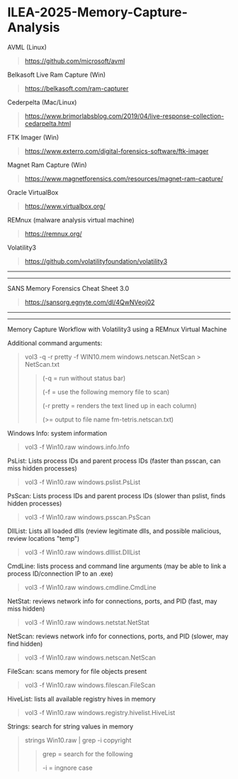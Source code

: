# ILEA-2025-Memory-Capture-Analysis

AVML (Linux)
> https://github.com/microsoft/avml

Belkasoft Live Ram Capture (Win)
> https://belkasoft.com/ram-capturer

Cederpelta (Mac/Linux)
> https://www.brimorlabsblog.com/2019/04/live-response-collection-cedarpelta.html

FTK Imager (Win)
> https://www.exterro.com/digital-forensics-software/ftk-imager

Magnet Ram Capture (Win)
> https://www.magnetforensics.com/resources/magnet-ram-capture/

Oracle VirtualBox
> https://www.virtualbox.org/

REMnux (malware analysis virtual machine)
> https://remnux.org/

Volatility3
> https://github.com/volatilityfoundation/volatility3

-----
-----
SANS Memory Forensics Cheat Sheet 3.0
> https://sansorg.egnyte.com/dl/4QwNVeoj02

-----
-----
Memory Capture Workflow with Volatility3 using a REMnux Virtual Machine

Additional command arguments:
> vol3 -q -r pretty -f WIN10.mem windows.netscan.NetScan > NetScan.txt
>> (-q = run without status bar)
>> 
>> (-f = use the following memory file to scan)
>> 
>> (-r pretty = renders the text lined up in each column)
>> 
>> (>= output to file name fm-tetris.netscan.txt)
    

Windows Info: system information
> vol3 -f Win10.raw windows.info.Info

PsList: Lists process IDs and parent process IDs (faster than psscan, can miss hidden processes)
> vol3 -f Win10.raw windows.pslist.PsList

PsScan: Lists process IDs and parent process IDs (slower than pslist, finds hidden processes)
> vol3 -f Win10.raw windows.psscan.PsScan

DllList: Lists all loaded dlls (review legitimate dlls, and possible malicious, review locations "temp")
> vol3 -f Win10.raw windows.dlllist.DllList

CmdLine: lists process and command line arguments (may be able to link a process ID/connection IP to an .exe)
> vol3 -f Win10.raw windows.cmdline.CmdLine

NetStat: reviews network info for connections, ports, and PID (fast, may miss hidden)
> vol3 -f Win10.raw windows.netstat.NetStat

NetScan: reviews network info for connections, ports, and PID (slower, may find hidden)
> vol3 -f Win10.raw windows.netscan.NetScan

FileScan: scans memory for file objects present
> vol3 -f Win10.raw windows.filescan.FileScan

HiveList: lists all available registry hives in memory
> vol3 -f Win10.raw windows.registry.hivelist.HiveList

Strings: search for string values in memory
> strings Win10.raw | grep -i copyright
>> grep = search for the following
>> 
>> -i = ingnore case

